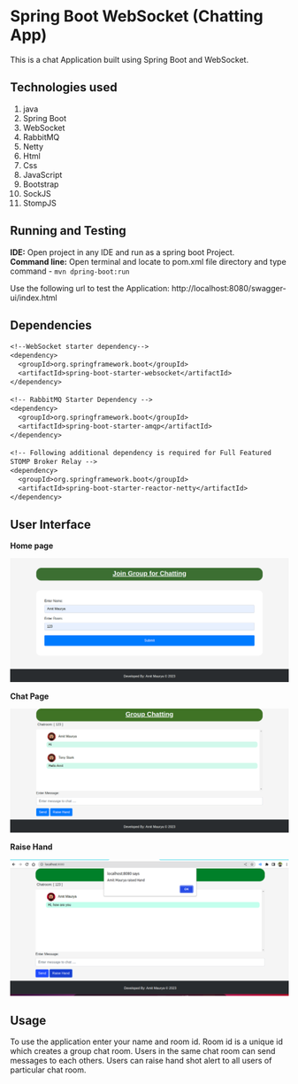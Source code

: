 # Spring Boot WebSocket (Chatting App)
This is a chat Application built using Spring Boot and WebSocket.

## Technologies used
1. java
2. Spring Boot
3. WebSocket
4. RabbitMQ
5. Netty
6. Html
7. Css
8. JavaScript
9. Bootstrap
10. SockJS
11. StompJS

## Running and Testing
**IDE:** 
Open project in any IDE and run as a spring boot Project. <br>
**Command line:** 
Open terminal and locate to pom.xml file directory and type command - 
`mvn dpring-boot:run`

Use the following url to test the Application:
http://localhost:8080/swagger-ui/index.html

## Dependencies
```
<!--WebSocket starter dependency-->
<dependency>
  <groupId>org.springframework.boot</groupId>
  <artifactId>spring-boot-starter-websocket</artifactId>
</dependency>

<!-- RabbitMQ Starter Dependency -->
<dependency>
  <groupId>org.springframework.boot</groupId>
  <artifactId>spring-boot-starter-amqp</artifactId>
</dependency>

<!-- Following additional dependency is required for Full Featured STOMP Broker Relay -->
<dependency>
  <groupId>org.springframework.boot</groupId>
  <artifactId>spring-boot-starter-reactor-netty</artifactId>
</dependency>
```

## User Interface

**Home page**

![chat-home.png](assets%2Fimages%2Fchat-home.png)

**Chat Page**

![chat.png](assets%2Fimages%2Fchat.png)

**Raise Hand**

![raise-hand.png](assets%2Fimages%2Fraise-hand.png)

## Usage

To use the application enter your name and room id. 
Room id is a unique id which creates a group chat room.
Users in the same chat room can send messages to each others.
Users can raise hand shot alert to all users of particular chat room.


